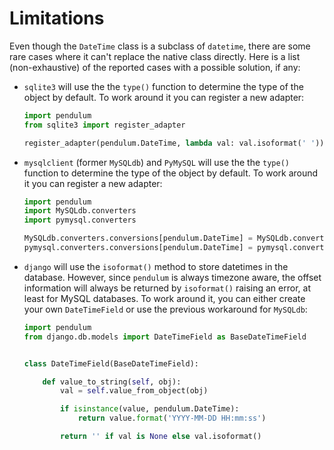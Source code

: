 # Limitations

Even though the `DateTime` class is a subclass of `datetime`,
there are some rare cases where it can't replace the native class directly.
Here is a list (non-exhaustive) of the reported cases with a possible solution, if any:

* `sqlite3` will use the the `type()` function to determine the type of the object by default. To work around it you can register a new adapter:

    ```python
    import pendulum
    from sqlite3 import register_adapter

    register_adapter(pendulum.DateTime, lambda val: val.isoformat(' '))
    ```

* `mysqlclient` (former `MySQLdb`) and `PyMySQL` will use the the `type()` function to determine the type of the object by default. To work around it you can register a new adapter:

    ```python
    import pendulum
    import MySQLdb.converters
    import pymysql.converters

    MySQLdb.converters.conversions[pendulum.DateTime] = MySQLdb.converters.DateTime2literal
    pymysql.converters.conversions[pendulum.DateTime] = pymysql.converters.escape_datetime
    ```

* `django` will use the `isoformat()` method to store datetimes in the database. However, since `pendulum` is always timezone aware, the offset information will always be returned by `isoformat()` raising an error, at least for MySQL databases. To work around it, you can either create your own `DateTimeField` or use the previous workaround for `MySQLdb`:

    ```python
    import pendulum
    from django.db.models import DateTimeField as BaseDateTimeField


    class DateTimeField(BaseDateTimeField):

        def value_to_string(self, obj):
            val = self.value_from_object(obj)

            if isinstance(value, pendulum.DateTime):
                return value.format('YYYY-MM-DD HH:mm:ss')

            return '' if val is None else val.isoformat()
    ```

